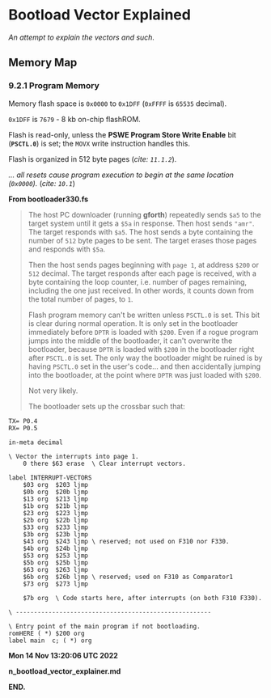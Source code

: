 # Bootload Vector Explained

*An attempt to explain the vectors and such.*

## Memory Map

### 9.2.1 Program Memory

Memory flash space is `0x0000` to `0x1DFF`  (`0xFFFF` is `65535` decimal).

`0x1DFF` is `7679` - 8 kb on-chip flashROM.

Flash is read-only, unless the **PSWE Program Store Write Enable** bit
(**`PSCTL.0`**) is set; the `MOVX` write instruction handles this.

Flash is organized in 512 byte pages (*cite: `11.1.2`*).

*&hellip; all resets cause program execution to begin at the same location (`0x0000`).*
(*cite: `10.1`*)



**From bootloader330.fs**

> The host PC downloader (running **gforth**) repeatedly sends `$a5` to
> the target system until it gets a `$5a` in response. Then host sends
> `"amr"`. The target responds with `$a5`. The host sends a byte containing
> the number of `512` byte pages to be sent. The target erases those
> pages and responds with `$5a`.
> 
> Then the host sends pages beginning with `page 1`, at address `$200`
> or `512` decimal. The target responds after each page is received,
> with a byte containing the loop counter, i.e. number of pages remaining,
> including the one just received. In other words, it counts down from
> the total number of pages, to `1`.
>
> Flash program memory can't be written unless `PSCTL.0` is set. This
> bit is clear during normal operation. It is only set in the bootloader
> immediately before `DPTR` is loaded with `$200`. Even if a rogue
> program jumps into the middle of the bootloader, it can't overwrite
> the bootloader, because `DPTR` is loaded with `$200` in the
> bootloader right after `PSCTL.0` is set. The only way the bootloader
> might be ruined is by having `PSCTL.0` set in the user's code&hellip;
> and then accidentally jumping into the bootloader, at the point where
> `DPTR` was just loaded with `$200`.
> 
> Not very likely.
>
> The bootloader sets up the crossbar such that:

    TX= P0.4
    RX= P0.5

```
in-meta decimal

\ Vector the interrupts into page 1.
	0 there $63 erase  \ Clear interrupt vectors.

label INTERRUPT-VECTORS
	$03 org  $203 ljmp
	$0b org  $20b ljmp
	$13 org  $213 ljmp
	$1b org  $21b ljmp
	$23 org  $223 ljmp
	$2b org  $22b ljmp
	$33 org  $233 ljmp
	$3b org  $23b ljmp
	$43 org  $243 ljmp \ reserved; not used on F310 nor F330.
	$4b org  $24b ljmp
	$53 org  $253 ljmp
	$5b org  $25b ljmp
	$63 org  $263 ljmp
	$6b org  $26b ljmp \ reserved; used on F310 as Comparator1
	$73 org  $273 ljmp

	$7b org  \ Code starts here, after interrupts (on both F310 F330).

\ ------------------------------------------------------

\ Entry point of the main program if not bootloading.
romHERE ( *) $200 org
label main  c; ( *) org
```

<!--
`1234567890123456789012345678901234567890123456789012345678901234567..]..345`
-->

**Mon 14 Nov 13:20:06 UTC 2022**

**n_bootload_vector_explainer.md**

**END.**
